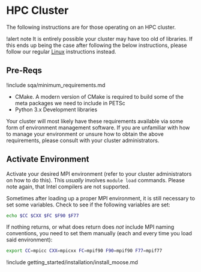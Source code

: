 # HPC Cluster

The following instructions are for those operating on an HPC cluster.

!alert note
It is entirely possible your cluster may have too old of libraries. If this ends up being the case
after following the below instructions, please follow our regular [Linux](installation/conda.md)
instructions instead.

## Pre-Reqs

!include sqa/minimum_requirements.md

- CMake. A modern version of CMake is required to build some of the meta packages we need to include in PETSc
- Python 3.x Development libraries

Your cluster will most likely have these requirements available via some form of environment
management software. If you are unfamiliar with how to manage your environment or unsure how to
obtain the above requirements, please consult with your cluster administrators.

## Activate Environment

Activate your desired MPI environment (refer to your cluster administrators on how to do this).
This *usually* involves `module load` commands. Please note again, that Intel compilers are not
supported.

Sometimes after loading up a proper MPI environment, it is still necessary to set some variables.
Check to see if the following variables are set:

```bash
echo $CC $CXX $FC $F90 $F77
```

If nothing returns, or what does return does *not* include MPI naming conventions, you need to set
them manually (each and every time you load said environment):

```bash
export CC=mpicc CXX=mpicxx FC=mpif90 F90=mpif90 F77=mpif77
```

!include getting_started/installation/install_moose.md
